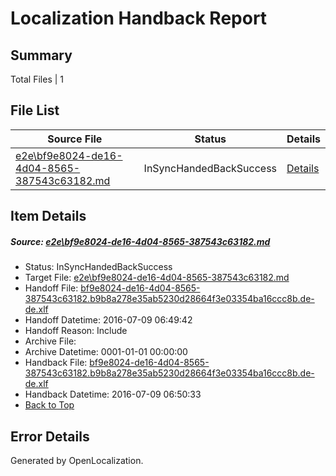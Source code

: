 # <a name='report-top'></a> Localization Handback Report

## Summary
 Total Files | 1

## File List
 Source File | Status | Details 
 ----------- | ------ | ------- 
 [e2e\bf9e8024-de16-4d04-8565-387543c63182.md](https://github.com/OpenLocalizationTestOrg/oltest/blob/79ecdb388797ffbf29d1b11e6ab78c6af2681626/e2e/bf9e8024-de16-4d04-8565-387543c63182.md) | InSyncHandedBackSuccess | [Details](#8dcd59133ef182f050c7a6149ae969e16d266d4e5)

## Item Details
##### <a name='8dcd59133ef182f050c7a6149ae969e16d266d4e5'></a> Source: [e2e\bf9e8024-de16-4d04-8565-387543c63182.md](https://github.com/OpenLocalizationTestOrg/oltest/blob/79ecdb388797ffbf29d1b11e6ab78c6af2681626/e2e/bf9e8024-de16-4d04-8565-387543c63182.md)
* Status: InSyncHandedBackSuccess
* Target File: [e2e\bf9e8024-de16-4d04-8565-387543c63182.md](https://github.com/OpenLocalizationTestOrg/oltest-dede-fly/blob/a38d2eca8241e45e84117c8b34b04c591b11bd54/e2e/bf9e8024-de16-4d04-8565-387543c63182.md)
* Handoff File: [bf9e8024-de16-4d04-8565-387543c63182.b9b8a278e35ab5230d28664f3e03354ba16ccc8b.de-de.xlf](https://github.com/OpenLocalizationTestOrg/olhandoff-e2e/blob/983f784d819781fb0e5317ada03a953e110f16bd/ol-handoff/OpenLocalizationTestOrg/oltest-dede-fly/ci/ht/bf9e8024-de16-4d04-8565-387543c63182.b9b8a278e35ab5230d28664f3e03354ba16ccc8b.de-de.xlf)
* Handoff Datetime: 2016-07-09 06:49:42
* Handoff Reason: Include
* Archive File: 
* Archive Datetime: 0001-01-01 00:00:00
* Handback File: [bf9e8024-de16-4d04-8565-387543c63182.b9b8a278e35ab5230d28664f3e03354ba16ccc8b.de-de.xlf](https://github.com/OpenLocalizationTestOrg/olhandback-e2e/blob/76c38f47657af919a8e452ab696803e177063616/ol-handback/OpenLocalizationTestOrg/oltest-dede-fly/ci/ht/bf9e8024-de16-4d04-8565-387543c63182.b9b8a278e35ab5230d28664f3e03354ba16ccc8b.de-de.xlf)
* Handback Datetime: 2016-07-09 06:50:33
* [Back to Top](#report-top)


## Error Details

Generated by OpenLocalization.
